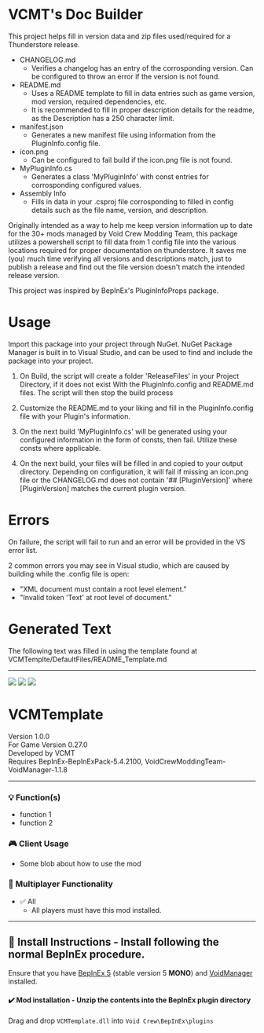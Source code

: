 # VCMT's Doc Builder
This project helps fill in version data and zip files used/required for a Thunderstore release.
- CHANGELOG.md
  - Verifies a changelog has an entry of the corrosponding version. Can be configured to throw an error if the version is not found.
- README.md
  - Uses a README template to fill in data entries such as game version, mod version, required dependencies, etc.
  - It is recommended to fill in proper description details for the readme, as the Description has a 250 character limit.
- manifest.json
  - Generates a new manifest file using information from the PluginInfo.config file.
- icon.png
  - Can be configured to fail build if the icon.png file is not found.
- MyPluginInfo.cs
  - Generates a class 'MyPluginInfo' with const entries for corrosponding configured values.
- Assembly Info
  - Fills in data in your .csproj file corrosponding to filled in config details such as the file name, version, and description.

Originally intended as a way to help me keep version information up to date for the 30+ mods managed by Void Crew Modding Team, this package utilizes a powershell
script to fill data from 1 config file into the various locations required for proper documentation on thunderstore. It saves me (you) much time
verifying all versions and descriptions match, just to publish a release and find out the file version doesn't match the intended release version.

This project was inspired by BepInEx's PluginInfoProps package.


# Usage

Import this package into your project through NuGet. NuGet Package Manager is built in to Visual Studio, and can be used to find and include
the package into your project.


1) On Build, the script will create a folder 'ReleaseFiles' in your Project Directory, if it does not exist With the PluginInfo.config and
README.md files. The script will then stop the build process

2) Customize the README.md to your liking and fill in the PluginInfo.config file with your Plugin's information.

3) On the next build 'MyPluginInfo.cs' will be generated using your configured information in the form of consts, then fail. Utilize these consts where applicable.

4) On the next build, your files will be filled in and copied to your output directory. Depending on configuration, it will fail if missing 
an icon.png file or the CHANGELOG.md does not contain '## [PluginVersion]' where [PluginVersion] matches the current plugin version.

# Errors

On failure, the script will fail to run and an error will be provided in the VS error list.

2 common errors you may see in Visual studio, which are caused by building while the .config file is open:
- "XML document must contain a root level element."
- "Invalid token 'Text' at root level of document."  

# Generated Text
The following text was filled in using the template found at VCMTemplte/DefaultFiles/README_Template.md


---------------------

[![](https://img.shields.io/badge/-Void_Crew_Modding_Team-111111?style=just-the-label&logo=github&labelColor=24292f)](https://github.com/Void-Crew-Modding-Team)
![](https://img.shields.io/badge/Game%20Version-0.27.0-111111?style=flat&labelColor=24292f&color=111111)
[![](https://img.shields.io/discord/1180651062550593536.svg?&logo=discord&logoColor=ffffff&style=flat&label=Discord&labelColor=24292f&color=111111)](https://discord.gg/g2u5wpbMGu "Void Crew Modding Discord")

# VCMTemplate

Version 1.0.0  
For Game Version 0.27.0  
Developed by VCMT  
Requires  BepInEx-BepInExPack-5.4.2100, VoidCrewModdingTeam-VoidManager-1.1.8


---------------------

### 💡 Function(s)

- function 1
- function 2

### 🎮 Client Usage

- Some blob about how to use the mod

### 👥 Multiplayer Functionality

- ✅ All
  - All players must have this mod installed.

---------------------

## 🔧 Install Instructions - **Install following the normal BepInEx procedure.**

Ensure that you have [BepInEx 5](https://thunderstore.io/c/void-crew/p/BepInEx/BepInExPack/) (stable version 5 **MONO**) and [VoidManager](https://thunderstore.io/c/void-crew/p/VoidCrewModdingTeam/VoidManager/) installed.

#### ✔️ Mod installation - **Unzip the contents into the BepInEx plugin directory**

Drag and drop `VCMTemplate.dll` into `Void Crew\BepInEx\plugins`
